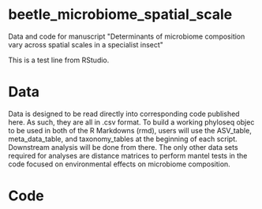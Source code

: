 # beetle_microbiome_spatial_scale
Data and code for manuscript "Determinants of microbiome composition vary across spatial scales in a specialist insect"

This is a test line from RStudio.

# Data
Data is designed to be read directly into corresponding code published here. As such, they are all in .csv format. To build a working phyloseq objec to be used in both of the R Markdowns (rmd), users will use the ASV_table, meta_data_table, and taxonomy_tables at the beginning of each script. Downstream analysis will be done from there. The only other data sets required for analyses are distance matrices to perform mantel tests in the code focused on environmental effects on microbiome composition. 

# Code
